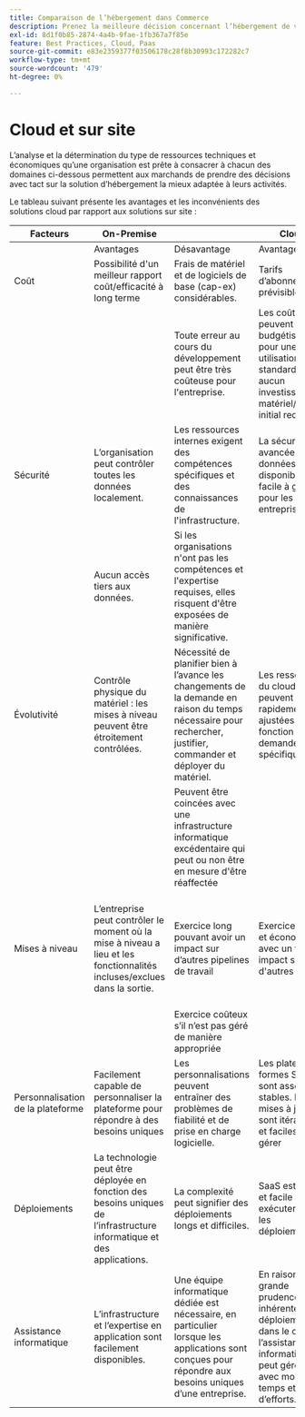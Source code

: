 ```yaml
---
title: Comparaison de l’hébergement dans Commerce
description: Prenez la meilleure décision concernant l’hébergement de votre projet de commerce électronique en consultant ce tableau de comparaison.
exl-id: 8d1f0b85-2874-4a4b-9fae-1fb367a7f85e
feature: Best Practices, Cloud, Paas
source-git-commit: e83e2359377f03506178c28f8b30993c172282c7
workflow-type: tm+mt
source-wordcount: '479'
ht-degree: 0%

---
```


# Cloud et sur site

L’analyse et la détermination du type de ressources techniques et économiques qu’une organisation est prête à consacrer à chacun des domaines ci-dessous permettent aux marchands de prendre des décisions avec tact sur la solution d’hébergement la mieux adaptée à leurs activités.

Le tableau suivant présente les avantages et les inconvénients des solutions cloud par rapport aux solutions sur site :

<table>
    <thead>
        <tr>
            <th>Facteurs</th>
            <th>On-Premise</th>
            <th></th>
            <th>Cloud</th>
            <th></th>
        </tr>
    </thead>
    <tbody>
        <tr>
            <td></td>
            <td>Avantages</td>
            <td>Désavantage</td>
            <td>Avantages</td>
            <td>Désavantage</td>
        </tr>
        <tr>
            <td>Coût</td>
            <td>Possibilité d'un meilleur rapport coût/efficacité à long terme</td>
            <td>Frais de matériel et de logiciels de base (cap-ex) considérables.</td>
            <td>Tarifs d’abonnement prévisibles.</td>
            <td>Une projection des coûts à long terme est nécessaire.</td>
        </tr>
        <tr>
            <td></td>
            <td></td>
            <td>Toute erreur au cours du développement peut être très coûteuse pour l'entreprise.</td>
            <td>Les coûts peuvent être budgétisés pour une utilisation standard et aucun investissement matériel/logiciel initial requis.</td>
            <td>Les coûts de licence peuvent réduire les économies matérielles</td>
        </tr>
        <tr>
            <td>Sécurité</td>
            <td>L’organisation peut contrôler toutes les données localement.</td>
            <td>Les ressources internes exigent des compétences spécifiques et des connaissances de l'infrastructure.</td>
            <td>La sécurité avancée des données est disponible et facile à gérer pour les entreprises.</td>
            <td>Ciblage agressif des hackers</td>
        </tr>
        <tr>
            <td></td>
            <td>Aucun accès tiers aux données.</td>
            <td>Si les organisations n'ont pas les compétences et l'expertise requises, elles risquent d'être exposées de manière significative.</td>
            <td></td>
            <td>Les données sont accessibles par des tiers.</td>
        </tr>
        <tr>
            <td>Évolutivité</td>
            <td>Contrôle physique du matériel : les mises à niveau peuvent être étroitement contrôlées.</td>
            <td>Nécessité de planifier bien à l’avance les changements de la demande en raison du temps nécessaire pour rechercher, justifier, commander et déployer du matériel.</td>
            <td>Les ressources du cloud peuvent être rapidement ajustées en fonction de la demande spécifique.</td>
            <td>Les coûts augmentent lorsque l’infrastructure cloud est mal gérée et mal suivie.</td>
        </tr>
        <tr>
            <td></td>
            <td></td>
            <td>Peuvent être coincées avec une infrastructure informatique excédentaire qui peut ou non être en mesure d'être réaffectée</td>
            <td></td>
            <td></td>
        </tr>
        <tr>
            <td>Mises à niveau</td>
            <td>L’entreprise peut contrôler le moment où la mise à niveau a lieu et les fonctionnalités incluses/exclues dans la sortie.</td>
            <td>Exercice long pouvant avoir un impact sur d’autres pipelines de travail</td>
            <td>Exercice rapide et économique avec un faible impact sur d'autres tâches</td>
            <td>Le fournisseur SaaS gère la mise à niveau, et l’entreprise n’est pas toujours au courant de la sortie finale et de l’impact sur le site.</td>
        </tr>
        <tr>
            <td></td>
            <td></td>
            <td>Exercice coûteux s’il n’est pas géré de manière appropriée</td>
            <td></td>
            <td></td>
        </tr>
        <tr>
            <td>Personnalisation de la plateforme</td>
            <td>Facilement capable de personnaliser la plateforme pour répondre à des besoins uniques</td>
            <td>Les personnalisations peuvent entraîner des problèmes de fiabilité et de prise en charge logicielle.</td>
            <td>Les plates-formes SaaS sont assez stables. Les mises à jour sont itératives et faciles à gérer</td>
            <td>SaaS réduit la capacité de modification de la plateforme.</td>
        </tr>
        <tr>
            <td>Déploiements</td>
            <td>La technologie peut être déployée en fonction des besoins uniques de l’infrastructure informatique et des applications.</td>
            <td>La complexité peut signifier des déploiements longs et difficiles.</td>
            <td>SaaS est fiable et facile à exécuter pour les déploiements</td>
            <td>Normalement, SaaS est mis en oeuvre avec le plus petit dénominateur commun, ce qui peut parfois entraîner une limitation des fonctionnalités.</td>
        </tr>
        <tr>
            <td>Assistance informatique</td>
            <td>L’infrastructure et l’expertise en application sont facilement disponibles.</td>
            <td>Une équipe informatique dédiée est nécessaire, en particulier lorsque les applications sont conçues pour répondre aux besoins uniques d’une entreprise.</td>
            <td>En raison de la grande prudence inhérente aux déploiements dans le cloud, l’assistance informatique peut gérer plus avec moins de temps et d’efforts.</td>
            <td>La courbe d'apprentissage du cloud est importante et le personnel formé de manière adéquate coûte cher.</td>
        </tr>
    </tbody>
</table>
